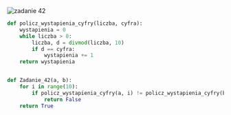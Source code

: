 <picture>
  <source srcset="../../srt/zbior_zadan/42.png" media="(prefers-color-scheme: light)">
  <source srcset="../../srt/zbior_zadan/black_42.png" media="(prefers-color-scheme: dark)">
  <img src="../../srt/zbior_zadan/black_42.png" alt="zadanie 42">
</picture>

```python
def policz_wystapienia_cyfry(liczba, cyfra):
    wystapienia = 0
    while liczba > 0:
        liczba, d = divmod(liczba, 10)
        if d == cyfra:
            wystapienia += 1
    return wystapienia


def Zadanie_42(a, b):
    for i in range(10):
        if policz_wystapienia_cyfry(a, i) != policz_wystapienia_cyfry(b, i):
            return False
    return True

```

